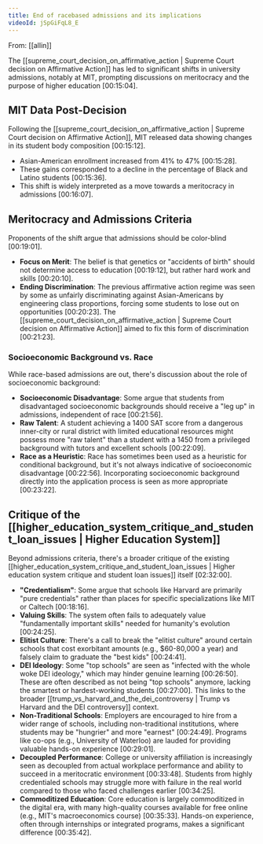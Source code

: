 ```yaml
---
title: End of racebased admissions and its implications
videoId: jSpGiFqL8_E
---
```


From: [[allin]] <br/> 

The [[supreme_court_decision_on_affirmative_action | Supreme Court decision on Affirmative Action]] has led to significant shifts in university admissions, notably at MIT, prompting discussions on meritocracy and the purpose of higher education <a class="yt-timestamp" data-t="00:15:04">[00:15:04]</a>.

## MIT Data Post-Decision

Following the [[supreme_court_decision_on_affirmative_action | Supreme Court decision on Affirmative Action]], MIT released data showing changes in its student body composition <a class="yt-timestamp" data-t="00:15:12">[00:15:12]</a>.
*   Asian-American enrollment increased from 41% to 47% <a class="yt-timestamp" data-t="00:15:28">[00:15:28]</a>.
*   These gains corresponded to a decline in the percentage of Black and Latino students <a class="yt-timestamp" data-t="00:15:36">[00:15:36]</a>.
*   This shift is widely interpreted as a move towards a meritocracy in admissions <a class="yt-timestamp" data-t="00:16:07">[00:16:07]</a>.

## Meritocracy and Admissions Criteria

Proponents of the shift argue that admissions should be color-blind <a class="yt-timestamp" data-t="00:19:01">[00:19:01]</a>.
*   **Focus on Merit**: The belief is that genetics or "accidents of birth" should not determine access to education <a class="yt-timestamp" data-t="00:19:12">[00:19:12]</a>, but rather hard work and skills <a class="yt-timestamp" data-t="00:20:10">[00:20:10]</a>.
*   **Ending Discrimination**: The previous affirmative action regime was seen by some as unfairly discriminating against Asian-Americans by engineering class proportions, forcing some students to lose out on opportunities <a class="yt-timestamp" data-t="00:20:23">[00:20:23]</a>. The [[supreme_court_decision_on_affirmative_action | Supreme Court decision on Affirmative Action]] aimed to fix this form of discrimination <a class="yt-timestamp" data-t="00:21:23">[00:21:23]</a>.

### Socioeconomic Background vs. Race

While race-based admissions are out, there's discussion about the role of socioeconomic background:
*   **Socioeconomic Disadvantage**: Some argue that students from disadvantaged socioeconomic backgrounds should receive a "leg up" in admissions, independent of race <a class="yt-timestamp" data-t="00:21:56">[00:21:56]</a>.
*   **Raw Talent**: A student achieving a 1400 SAT score from a dangerous inner-city or rural district with limited educational resources might possess more "raw talent" than a student with a 1450 from a privileged background with tutors and excellent schools <a class="yt-timestamp" data-t="00:22:09">[00:22:09]</a>.
*   **Race as a Heuristic**: Race has sometimes been used as a heuristic for conditional background, but it's not always indicative of socioeconomic disadvantage <a class="yt-timestamp" data-t="00:22:56">[00:22:56]</a>. Incorporating socioeconomic background directly into the application process is seen as more appropriate <a class="yt-timestamp" data-t="00:23:22">[00:23:22]</a>.

## Critique of the [[higher_education_system_critique_and_student_loan_issues | Higher Education System]]

Beyond admissions criteria, there's a broader critique of the existing [[higher_education_system_critique_and_student_loan_issues | Higher education system critique and student loan issues]] itself <a class="yt-timestamp" data-t="02:32:00">[02:32:00]</a>.
*   **"Credentialism"**: Some argue that schools like Harvard are primarily "pure credentials" rather than places for specific specializations like MIT or Caltech <a class="yt-timestamp" data-t="00:18:16">[00:18:16]</a>.
*   **Valuing Skills**: The system often fails to adequately value "fundamentally important skills" needed for humanity's evolution <a class="yt-timestamp" data-t="00:24:25">[00:24:25]</a>.
*   **Elitist Culture**: There's a call to break the "elitist culture" around certain schools that cost exorbitant amounts (e.g., $60-80,000 a year) and falsely claim to graduate the "best kids" <a class="yt-timestamp" data-t="00:24:41">[00:24:41]</a>.
*   **DEI Ideology**: Some "top schools" are seen as "infected with the whole woke DEI ideology," which may hinder genuine learning <a class="yt-timestamp" data-t="00:26:50">[00:26:50]</a>. These are often described as not being "top schools" anymore, lacking the smartest or hardest-working students <a class="yt-timestamp" data-t="00:27:00">[00:27:00]</a>. This links to the broader [[trump_vs_harvard_and_the_dei_controversy | Trump vs Harvard and the DEI controversy]] context.
*   **Non-Traditional Schools**: Employers are encouraged to hire from a wider range of schools, including non-traditional institutions, where students may be "hungrier" and more "earnest" <a class="yt-timestamp" data-t="00:24:49">[00:24:49]</a>. Programs like co-ops (e.g., University of Waterloo) are lauded for providing valuable hands-on experience <a class="yt-timestamp" data-t="00:29:01">[00:29:01]</a>.
*   **Decoupled Performance**: College or university affiliation is increasingly seen as decoupled from actual workplace performance and ability to succeed in a meritocratic environment <a class="yt-timestamp" data-t="00:33:48">[00:33:48]</a>. Students from highly credentialed schools may struggle more with failure in the real world compared to those who faced challenges earlier <a class="yt-timestamp" data-t="00:34:25">[00:34:25]</a>.
*   **Commoditized Education**: Core education is largely commoditized in the digital era, with many high-quality courses available for free online (e.g., MIT's macroeconomics course) <a class="yt-timestamp" data-t="00:35:33">[00:35:33]</a>. Hands-on experience, often through internships or integrated programs, makes a significant difference <a class="yt-timestamp" data-t="00:35:42">[00:35:42]</a>.